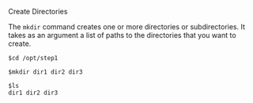 Create Directories

The `mkdir` command creates one or more directories or subdirectories. It takes as an argument a list of paths to the directories that you want to create.

```plain
$cd /opt/step1

$mkdir dir1 dir2 dir3

$ls
dir1 dir2 dir3
```